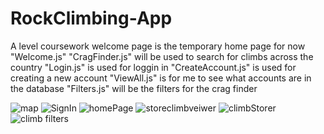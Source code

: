 # RockClimbing-App
A level coursework
welcome page is the temporary home page for now "Welcome.js"
"CragFinder.js" will be used to search for climbs across the country
"Login.js" is used for loggin in
"CreateAccount.js" is used for creating a new account
"ViewAll.js" is for me to see what accounts are in the database
"Filters.js" will be the filters for the crag finder

![map](https://github.com/James-the-coder/RockClimbing-App/blob/main/Pictures/test4_1_4output.png)
![SignIn](https://github.com/James-the-coder/RockClimbing-App/blob/main/Pictures/createAccountPage.png?raw=true "Sign In page")
![homePage](https://github.com/James-the-coder/RockClimbing-App/blob/main/Pictures/newHomePageUpdate.png?raw=true "Home page")
![storeclimbveiwer](https://github.com/James-the-coder/RockClimbing-App/blob/main/Pictures/test2_2_1output.png?raw=true "Climb selector")
![climbStorer](https://github.com/James-the-coder/RockClimbing-App/blob/main/Pictures/storeClimbPage.png?raw=true "Upload Climb")
![climb filters](https://github.com/James-the-coder/RockClimbing-App/blob/main/Pictures/test4_2_2input.png?raw=true "Climb Filters")
